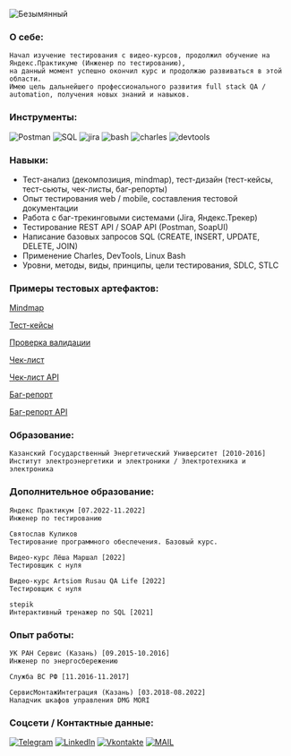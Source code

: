 ![Безымянный](https://user-images.githubusercontent.com/116311108/200612000-92a3291e-5b80-4dc3-92fd-097943c6ee34.png)

### О себе:
    Начал изучение тестирования с видео-курсов, продолжил обучение на Яндекс.Практикуме (Инженер по тестированию), 
    на данный момент успешно окончил курс и продолжаю развиваться в этой области.
    Имею цель дальнейшего профессионального развития full stack QA / automation, получения новых знаний и навыков.
### Инструменты:
![Postman](https://img.shields.io/badge/-Postman-090909?style=for-the-badge&logo=postman&logoColor=FFB841)
![SQL](https://img.shields.io/badge/-sql-090909?style=for-the-badge&logo=sql&logoColor=ffffff)
![jira](https://img.shields.io/badge/-jira-090909?style=for-the-badge&logo=jirasoftware&logoColor=42aaff) 
![bash](https://img.shields.io/badge/-bash-090909?style=for-the-badge&logo=gnubash&logoColor=808080)
![charles](https://img.shields.io/badge/-charles-090909?style=for-the-badge&logo=charles&logoColor=808080) 
![devtools](https://img.shields.io/badge/-devtools-090909?style=for-the-badge&logo=googlechrome&logoColor=ffffff)

### Навыки:
- Тест-анализ (декомпозиция, mindmap), тест-дизайн (тест-кейсы, тест-сьюты, чек-листы, баг-репорты)
- Опыт тестирования web / mobile, составления тестовой документации
- Работа с баг-трекинговыми системами (Jira, Яндекс.Трекер)
- Тестирование REST API / SOAP API (Postman, SoapUI)
- Написание базовых запросов SQL (CREATE, INSERT, UPDATE, DELETE, JOIN)
- Применение Charles, DevTools, Linux Bash
- Уровни, методы, виды, принципы, цели тестирования, SDLC, STLC

### Примеры тестовых артефактов:   
[Mindmap](https://drive.google.com/file/d/1bmAeOTqzCenFlYLz4TaDezcVjKXPWFD2/view?usp=sharing)

[Тест-кейсы](https://docs.google.com/spreadsheets/d/1-S6PYbcpNF_i1NYyz75UEAUMLUm0W6Uu_WlUCg6xwV8/edit?usp=sharing)

[Проверка валидации](https://docs.google.com/spreadsheets/d/16wXjCsUfuuVWcfPZgtSqG87P51ia7GIRPVGYAEtnJxs/edit?usp=sharing)

[Чек-лист](https://docs.google.com/spreadsheets/d/1sjhK73AWSHzwHUICAEJf4URp1YGydmQ44N0eQ6nl4cQ/edit?usp=sharing)

[Чек-лист API](https://docs.google.com/spreadsheets/d/1KFENqtNwmzMCZKkO1CbTCt4-bH1Mxk7YU_8llv9O1Us/edit?usp=sharing)

[Баг-репорт](https://drive.google.com/file/d/1XuXJSoW9gT0s9Se2_lFP9iYZzXOBZdvN/view?usp=share_link)

[Баг-репорт API](https://drive.google.com/file/d/1QNYr0m9ZS-gS4ILyXJIxhkQ90sfhLbAt/view?usp=share_link)

### Образование:

    Казанский Государственный Энергетический Университет [2010-2016]
    Институт электроэнергетики и электроники / Электротехника и электроника
    
### Дополнительное образование:
    Яндекс Практикум [07.2022-11.2022]
    Инженер по тестированию
    
    Святослав Куликов
    Тестирование программного обеспечения. Базовый курс.
    
    Видео-курс Лёша Маршал [2022]
    Тестировщик с нуля
    
    Видео-курс Artsiom Rusau QA Life [2022]
    Тестировщик с нуля
    
    stepik
    Интерактивный тренажер по SQL [2021]
    
### Опыт работы:   
    УК РАН Сервис (Казань) [09.2015-10.2016]
    Инженер по энергосбережению
    
    Служба ВС РФ [11.2016-11.2017]
    
    СервисМонтажИнтеграция (Казань) [03.2018-08.2022]
    Наладчик шкафов управления DMG MORI 
    

### Соцсети / Контактные данные:
[![Telegram](https://img.shields.io/badge/-Telegram-090909?style=for-the-badge&logo=telegram&logoColor=42aaff)](https://t.me/soulwaxx)
[![LinkedIn](https://img.shields.io/badge/-LinkedIn-090909?style=for-the-badge&logo=linkedin&logoColor=ffffff)](https://www.linkedin.com/in/denis-abrosimov-33b520254/)
[![Vkontakte](https://img.shields.io/badge/-Vk-090909?style=for-the-badge&logo=Vk&logoColor=3333ff)](https://vk.com/id104170512)
[![MAIL](https://img.shields.io/badge/-mail-090909?style=for-the-badge&logo=gmail&logoColor=ffffff)](https://mail.yandex.ru/compose?mailto=daxabrosimov@yandex.ru)
